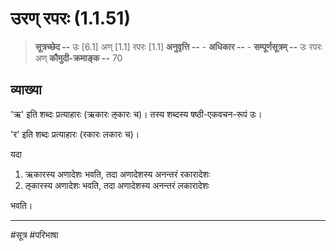 # उरण् रपरः (1.1.51)
> **सूत्रच्छेद --** उः [6.1] अण् [1.1] रपरः [1.1]
> **अनुवृत्ति --** -
> **अधिकार --** -
> **सम्पूर्णसूत्रम् --** उः रपरः अण्
> **कौमुदी-क्रमाङ्क --** 70

## व्याख्या

'ऋ' इति शब्दः प्रत्याहारः (ऋकारः ऌकारः च)। तस्य शब्दस्य षष्ठी-एकवचन-रूपं उः।

'र' इति शब्दः प्रत्याहारः (रकारः लकारः च)।

यदा
1. ऋकारस्य अणादेशः भवति, तदा अणादेशस्य अनन्तरं रकारादेशः
2. ऌकारस्य अणादेशः भवति, तदा अणादेशस्य अनन्तरं लकारादेशः

भवति।

---
#सूत्र #परिभाषा 